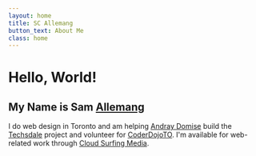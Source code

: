 ```yaml
---
layout: home
title: SC Allemang
button_text: About Me
class: home
---
```


# Hello, World!

## My Name is Sam [Allemang](http://en.wikipedia.org/wiki/Alemanni)

I do web design in Toronto and am helping [Andray Domise](http://andraydomise.ca) build the [Techsdale](http://techsdale.ca) project and volunteer for [CoderDojoTO](http://coderdojoto.com). I'm available for web-related work through [Cloud Surfing Media](http://cloudsurfingmedia.com).
